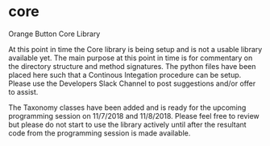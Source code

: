 # core
Orange Button Core Library

At this point in time the Core library is being setup and is not a usable library available yet.  The main
purpose at this point in time is for commentary on the directory structure and method signatures.  The python files
have been placed here such that a Continous Integation procedure can be setup.  Please use the Developers Slack 
Channel to post suggestions and/or offer to assist.

The Taxonomy classes have been added and is ready for the upcoming programming session on 11/7/2018 and 11/8/2018.
Please feel free to review but please do not start to use the library actively until after the resultant code from
the programming session is made available.